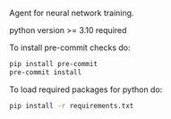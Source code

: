 Agent for neural network training.

python version >= 3.10 required

To install pre-commit checks do:

```sh
pip install pre-commit
pre-commit install
```

To load required packages for python do:

```sh
pip install -r requirements.txt
```

